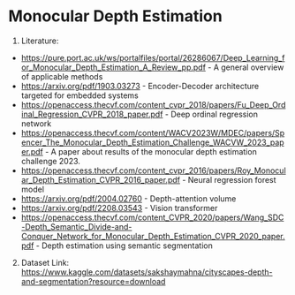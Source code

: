 # Monocular Depth Estimation

1. Literature:
 - https://pure.port.ac.uk/ws/portalfiles/portal/26286067/Deep_Learning_for_Monocular_Depth_Estimation_A_Review_pp.pdf - A general overview of applicable methods
 - https://arxiv.org/pdf/1903.03273 - Encoder-Decoder architecture targeted for embedded systems
 - https://openaccess.thecvf.com/content_cvpr_2018/papers/Fu_Deep_Ordinal_Regression_CVPR_2018_paper.pdf - Deep ordinal regression network
 - https://openaccess.thecvf.com/content/WACV2023W/MDEC/papers/Spencer_The_Monocular_Depth_Estimation_Challenge_WACVW_2023_paper.pdf - A paper about results of the monocular depth estimation challenge 2023.
 - https://openaccess.thecvf.com/content_cvpr_2016/papers/Roy_Monocular_Depth_Estimation_CVPR_2016_paper.pdf - Neural regression forest model
 - https://arxiv.org/pdf/2004.02760 - Depth-attention volume
 - https://arxiv.org/pdf/2208.03543 - Vision transformer
 - https://openaccess.thecvf.com/content_CVPR_2020/papers/Wang_SDC-Depth_Semantic_Divide-and-Conquer_Network_for_Monocular_Depth_Estimation_CVPR_2020_paper.pdf - Depth estimation using semantic segmentation

 2. Dataset
 Link: https://www.kaggle.com/datasets/sakshaymahna/cityscapes-depth-and-segmentation?resource=download